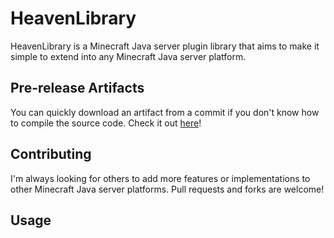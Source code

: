 # HeavenLibrary

HeavenLibrary is a Minecraft Java server plugin library that aims to make it simple to extend into any Minecraft Java server platform.

## Pre-release Artifacts

You can quickly download an artifact from a commit if you don't know how to compile the source code. Check it out [here](https://github.com/RFSMassacre/HeavenLibrary/actions/workflows/maven-publish.yml?query=branch%3Amaster+is%3Asuccess)!

## Contributing

I'm always looking for others to add more features or implementations to other Minecraft Java server platforms. Pull requests and forks are welcome!

## Usage